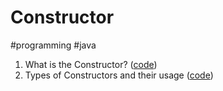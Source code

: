 # Constructor
#programming #java 

1. What is the Constructor? ([code](https://github.com/bojan-wik/SeleniumWithJavaCourse/blob/master/src/Chapter31_CoreJava2/c_Constructors1.java)) 
2. Types of Constructors and their usage ([code](https://github.com/bojan-wik/SeleniumWithJavaCourse/blob/master/src/Chapter31_CoreJava2/c_Constructors2.java))